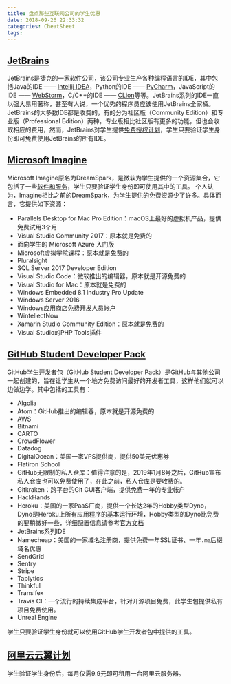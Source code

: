 ```yaml
---
title: 盘点那些互联网公司的学生优惠
date: 2018-09-26 22:33:32
categories: CheatSheet
tags:
---
```


## [JetBrains](https://www.jetbrains.com/)

JetBrains是捷克的一家软件公司，该公司专业生产各种编程语言的IDE，其中包括Java的IDE —— [Intellij IDEA](https://www.jetbrains.com/idea/)，Python的IDE —— [PyCharm](https://www.jetbrains.com/pycharm/)，JavaScript的IDE —— [WebStorm](https://www.jetbrains.com/webstorm/)，C/C++的IDE —— [CLion](https://www.jetbrains.com/clion/)等等。JetBrains系列的IDE一直以强大易用著称，甚至有人说，一个优秀的程序员应该使用JetBrains全家桶。
JetBrains的大多数IDE都是收费的，有的分为社区版（Community Edition）和专业版（Professional Edition）两种，专业版相比社区版有更多的功能，但也会收取相应的费用，然而，JetBrains对学生提供[免费授权计划](https://www.jetbrains.com/zh/student/)，学生只要验证学生身份即可免费使用JetBrains的所有IDE。
<!--more-->
## [Microsoft Imagine](https://imagine.microsoft.com/zh-CN)

Microsoft Imagine原名为DreamSpark，是微软为学生提供的一个资源集合，它包括了一些[软件和服务](https://imagine.microsoft.com/zh-cn/catalog)，学生只要验证学生身份即可使用其中的工具。
个人认为，Imagine相比之前的DreamSpark，为学生提供的免费资源少了许多。具体而言，它提供如下资源：

- Parallels Desktop for Mac Pro Edition：macOS上最好的虚拟机产品，提供免费试用3个月
- Visual Studio Community 2017：原本就是免费的
- 面向学生的 Microsoft Azure 入门版
- Microsoft虚拟学院课程：原本就是免费的
- Pluralsight
- SQL Server 2017 Developer Edition
- Visual Studio Code：微软推出的编辑器，原本就是开源免费的
- Visual Studio for Mac：原本就是免费的
- Windows Embedded 8.1 Industry Pro Update
- Windows Server 2016
- Windows应用商店免费开发人员帐户
- WintellectNow
- Xamarin Studio Community Edition：原本就是免费的
- Visual Studio的PHP Tools插件

## [GitHub Student Developer Pack](https://education.github.com/pack)

GitHub学生开发者包（GitHub Student Developer Pack）是GitHub与其他公司一起创建的，旨在让学生从一个地方免费访问最好的开发者工具，这样他们就可以边做边学。其中包括的工具有：

- Algolia
- Atom：GitHub推出的编辑器，原本就是开源免费的
- AWS
- Bitnami
- CARTO
- CrowdFlower
- Datadog
- DigitalOcean：美国一家VPS提供商，提供50美元优惠劵
- Flatiron School
- GitHub无限制的私人仓库：值得注意的是，2019年1月8号之后，GitHub宣布私人仓库也可以免费使用了，在此之前，私人仓库是要收费的。
- Gitkraken：跨平台的Git GUI客户端，提供免费一年的专业帐户
- HackHands
- Heroku：美国的一家PaaS厂商，提供一个长达2年的Hobby类型Dyno，Dyno是Heroku上所有应用程序的基本运行环境，Hobby类型的Dyno比免费的要稍微好一些，详细配置信息请参考[官方文档](https://devcenter.heroku.com/articles/dyno-types)
- JetBrains系列IDE
- Namecheap：美国的一家域名注册商，提供免费一年SSL证书、一年`.me`后缀域名优惠
- SendGrid
- Sentry
- Stripe
- Taplytics
- Thinkful
- Transifex
- Travis CI：一个流行的持续集成平台，针对开源项目免费，此学生包提供私有项目免费使用。
- Unreal Engine

学生只要验证学生身份就可以使用GitHub学生开发者包中提供的工具。

## [阿里云云翼计划](https://promotion.aliyun.com/ntms/act/campus2018.html)

学生验证学生身份后，每月仅需9.9元即可租用一台阿里云服务器。
